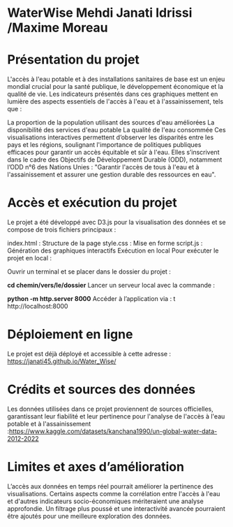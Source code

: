 # **WaterWise Mehdi Janati Idrissi /Maxime Moreau**
# **Présentation du projet**
L'accès à l'eau potable et à des installations sanitaires de base est un enjeu mondial crucial pour la santé publique, le développement économique et la qualité de vie. Les indicateurs présentés dans ces graphiques mettent en lumière des aspects essentiels de l'accès à l'eau et à l'assainissement, tels que :

La proportion de la population utilisant des sources d'eau améliorées
La disponibilité des services d'eau potable
La qualité de l'eau consommée
Ces visualisations interactives permettent d’observer les disparités entre les pays et les régions, soulignant l'importance de politiques publiques efficaces pour garantir un accès équitable et sûr à l'eau. Elles s’inscrivent dans le cadre des Objectifs de Développement Durable (ODD), notamment l’ODD n°6 des Nations Unies : "Garantir l'accès de tous à l'eau et à l'assainissement et assurer une gestion durable des ressources en eau".

# **Accès et exécution du projet**
Le projet a été développé avec D3.js pour la visualisation des données et se compose de trois fichiers principaux :

index.html : Structure de la page
style.css : Mise en forme
script.js : Génération des graphiques interactifs
Exécution en local
Pour exécuter le projet en local :

Ouvrir un terminal et se placer dans le dossier du projet :

**cd chemin/vers/le/dossier**
Lancer un serveur local avec la commande :

**python -m http.server 8000**
Accéder à l’application via :
t
http://localhost:8000
# **Déploiement en ligne**
Le projet est déjà déployé et accessible à cette adresse :
 https://janati45.github.io/Water_Wise/

# **Crédits et sources des données**
Les données utilisées dans ce projet proviennent de sources officielles, garantissant leur fiabilité et leur pertinence pour l'analyse de l'accès à l'eau potable et à l'assainissement :https://www.kaggle.com/datasets/kanchana1990/un-global-water-data-2012-2022

# **Limites et axes d’amélioration**
L’accès aux données en temps réel pourrait améliorer la pertinence des visualisations.
Certains aspects comme la corrélation entre l'accès à l'eau et d'autres indicateurs socio-économiques mériteraient une analyse approfondie.
Un filtrage plus poussé et une interactivité avancée pourraient être ajoutés pour une meilleure exploration des données.
